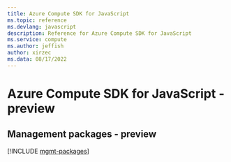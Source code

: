 ```yaml
---
title: Azure Compute SDK for JavaScript
ms.topic: reference
ms.devlang: javascript
description: Reference for Azure Compute SDK for JavaScript
ms.service: compute
ms.author: jeffish
author: xirzec
ms.data: 08/17/2022
---
```

# Azure Compute SDK for JavaScript - preview

## Management packages - preview
[!INCLUDE [mgmt-packages](compute-mgmt-index.md)]